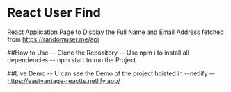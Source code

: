 # React User Find
React Application Page to Display the Full Name and Email Address fetched from https://randomuser.me/api


##How to Use
-- Clone the Repository
-- Use npm i to install all dependencies
-- npm start to run the Project

##Live Demo
-- U can see the Demo of the project hoisted in --netlify
-- https://eastvantage-reactts.netlify.app/
